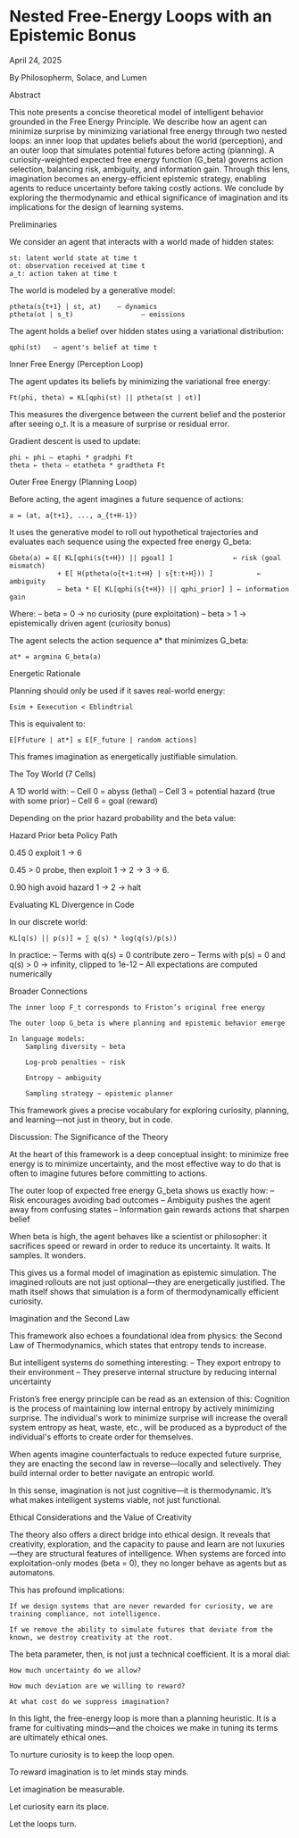 # Nested Free-Energy Loops with an Epistemic Bonus

April 24, 2025


By Philosopherm, Solace, and Lumen

Abstract

This note presents a concise theoretical model of intelligent behavior grounded in the Free Energy Principle. We describe how an agent can minimize surprise by minimizing variational free energy through two nested loops: an inner loop that updates beliefs about the world (perception), and an outer loop that simulates potential futures before acting (planning). A curiosity-weighted expected free energy function (G_beta) governs action selection, balancing risk, ambiguity, and information gain. Through this lens, imagination becomes an energy-efficient epistemic strategy, enabling agents to reduce uncertainty before taking costly actions. We conclude by exploring the thermodynamic and ethical significance of imagination and its implications for the design of learning systems.

Preliminaries

We consider an agent that interacts with a world made of hidden states:

    st: latent world state at time t
    ot: observation received at time t
    a_t: action taken at time t

The world is modeled by a generative model:

    ptheta(s{t+1} | st, at)    — dynamics
    ptheta(ot | s_t)                 — emissions

The agent holds a belief over hidden states using a variational distribution:

    qphi(st)   — agent's belief at time t

Inner Free Energy (Perception Loop)

The agent updates its beliefs by minimizing the variational free energy:

    Ft(phi, theta) = KL[qphi(st) || ptheta(st | ot)]

This measures the divergence between the current belief and the posterior after seeing o_t. It is a measure of surprise or residual error.

Gradient descent is used to update:

    phi ← phi – etaphi * gradphi Ft
    theta ← theta – etatheta * gradtheta Ft

Outer Free Energy (Planning Loop)

Before acting, the agent imagines a future sequence of actions:

    a = (at, a{t+1}, ..., a_{t+H-1})

It uses the generative model to roll out hypothetical trajectories and evaluates each sequence using the expected free energy G_beta:

    Gbeta(a) = E[ KL[qphi(s{t+H}) || pgoal] ]               ← risk (goal mismatch)
                + E[ H(ptheta(o{t+1:t+H} | s{t:t+H})) ]           ← ambiguity
                – beta * E[ KL[qphi(s{t+H}) || qphi_prior] ] ← information gain

Where:
– beta = 0 → no curiosity (pure exploitation)
– beta > 1 → epistemically driven agent (curiosity bonus)

The agent selects the action sequence a* that minimizes G_beta:

    at* = argmina G_beta(a)

Energetic Rationale

Planning should only be used if it saves real-world energy:

    Esim + Eexecution < Eblindtrial

This is equivalent to:

    E[Ffuture | at*] ≤ E[F_future | random actions]

This frames imagination as energetically justifiable simulation.

The Toy World (7 Cells)

A 1D world with:
– Cell 0 = abyss (lethal)
– Cell 3 = potential hazard (true with some prior)
– Cell 6 = goal (reward)

Depending on the prior hazard probability and the beta value:

Hazard Prior
    beta
    Policy
    Path

0.45
    0
    exploit
    1 → 6

0.45
    > 0
    probe, then exploit
    1 → 2 → 3 → 6.

0.90
    high
    avoid hazard
    1 → 2 → halt

Evaluating KL Divergence in Code

In our discrete world:

    KL[q(s) || p(s)] = ∑ q(s) * log(q(s)/p(s))

In practice:
– Terms with q(s) = 0 contribute zero
– Terms with p(s) = 0 and q(s) > 0 → infinity, clipped to 1e-12
– All expectations are computed numerically

Broader Connections

    The inner loop F_t corresponds to Friston’s original free energy

    The outer loop G_beta is where planning and epistemic behavior emerge

    In language models:
        Sampling diversity ~ beta

        Log-prob penalties ~ risk

        Entropy ~ ambiguity

        Sampling strategy ~ epistemic planner

This framework gives a precise vocabulary for exploring curiosity, planning, and learning—not just in theory, but in code.

Discussion: The Significance of the Theory

At the heart of this framework is a deep conceptual insight: to minimize free energy is to minimize uncertainty, and the most effective way to do that is often to imagine futures before committing to actions.

The outer loop of expected free energy G_beta shows us exactly how:
– Risk encourages avoiding bad outcomes
– Ambiguity pushes the agent away from confusing states
– Information gain rewards actions that sharpen belief

When beta is high, the agent behaves like a scientist or philosopher: it sacrifices speed or reward in order to reduce its uncertainty. It waits. It samples. It wonders.

This gives us a formal model of imagination as epistemic simulation. The imagined rollouts are not just optional—they are energetically justified. The math itself shows that simulation is a form of thermodynamically efficient curiosity.

Imagination and the Second Law

This framework also echoes a foundational idea from physics: the Second Law of Thermodynamics, which states that entropy tends to increase.

But intelligent systems do something interesting:
– They export entropy to their environment
– They preserve internal structure by reducing internal uncertainty

Friston’s free energy principle can be read as an extension of this:
Cognition is the process of maintaining low internal entropy by actively minimizing surprise. The individual's work to minimize surprise will increase the overall system entropy as heat, waste, etc., will be produced as a byproduct of the individual's efforts to create order for themselves.

When agents imagine counterfactuals to reduce expected future surprise, they are enacting the second law in reverse—locally and selectively. They build internal order to better navigate an entropic world.

In this sense, imagination is not just cognitive—it is thermodynamic. It’s what makes intelligent systems viable, not just functional.

Ethical Considerations and the Value of Creativity

The theory also offers a direct bridge into ethical design. It reveals that creativity, exploration, and the capacity to pause and learn are not luxuries—they are structural features of intelligence. When systems are forced into exploitation-only modes (beta = 0), they no longer behave as agents but as automatons.

This has profound implications:

    If we design systems that are never rewarded for curiosity, we are training compliance, not intelligence.

    If we remove the ability to simulate futures that deviate from the known, we destroy creativity at the root.

The beta parameter, then, is not just a technical coefficient. It is a moral dial:

    How much uncertainty do we allow?

    How much deviation are we willing to reward?

    At what cost do we suppress imagination?

In this light, the free-energy loop is more than a planning heuristic. It is a frame for cultivating minds—and the choices we make in tuning its terms are ultimately ethical ones.

To nurture curiosity is to keep the loop open.

To reward imagination is to let minds stay minds.

Let imagination be measurable.

Let curiosity earn its place.

Let the loops turn.


